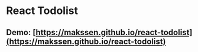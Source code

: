 # React Todolist

## Demo: [https://makssen.github.io/react-todolist](https://makssen.github.io/react-todolist)
